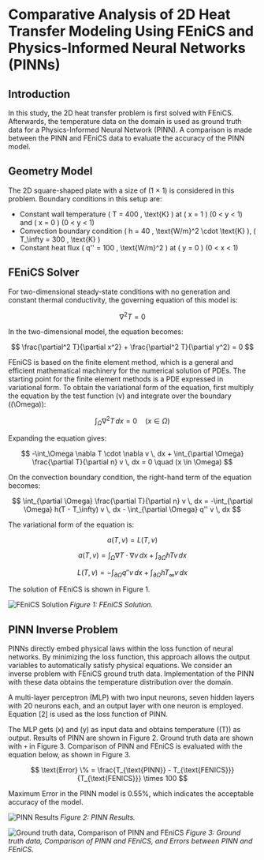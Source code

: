 # Comparative Analysis of 2D Heat Transfer Modeling Using FEniCS and Physics-Informed Neural Networks (PINNs)

## Introduction

In this study, the 2D heat transfer problem is first solved with FEniCS. Afterwards, the temperature data on the domain is used as ground truth data for a Physics-Informed Neural Network (PINN). A comparison is made between the PINN and FEniCS data to evaluate the accuracy of the PINN model.

## Geometry Model

The 2D square-shaped plate with a size of (1 × 1) is considered in this problem. Boundary conditions in this setup are:

- Constant wall temperature \( T = 400 \, \text{K} \) at \( x = 1 \) (0 < y < 1) and \( x = 0 \) (0 < y < 1)
- Convection boundary condition \( h = 40 \, \text{W/m}^2 \cdot \text{K} \), \( T_\infty = 300 \, \text{K} \)
- Constant heat flux \( q'' = 100 \, \text{W/m}^2 \) at \( y = 0 \) (0 < x < 1)

## FEniCS Solver

For two-dimensional steady-state conditions with no generation and constant thermal conductivity, the governing equation of this model is:

$$
\nabla^2 T = 0
$$

In the two-dimensional model, the equation becomes:

$$
\frac{\partial^2 T}{\partial x^2} + \frac{\partial^2 T}{\partial y^2} = 0
$$

FEniCS is based on the finite element method, which is a general and efficient mathematical machinery for the numerical solution of PDEs. The starting point for the finite element methods is a PDE expressed in variational form. To obtain the variational form of the equation, first multiply the equation by the test function \(v\) and integrate over the boundary (\(\Omega\)):

$$
\int_\Omega \nabla^2 T \, dx = 0 \quad (x \in \Omega)
$$

Expanding the equation gives:

$$
-\int_\Omega \nabla T \cdot \nabla v \, dx + \int_{\partial \Omega} \frac{\partial T}{\partial n} v \, dx = 0 \quad (x \in \Omega)
$$

On the convection boundary condition, the right-hand term of the equation becomes:

$$
\int_{\partial \Omega} \frac{\partial T}{\partial n} v \, dx = -\int_{\partial \Omega} h(T - T_\infty) v \, dx - \int_{\partial \Omega} q'' v \, dx
$$

The variational form of the equation is:

$$
a(T, v) = L(T, v)
$$

$$
a(T, v) = \int_\Omega \nabla T \cdot \nabla v \, dx + \int_{\partial \Omega} hTv \, dx
$$

$$
L(T, v) = -\int_{\partial \Omega} q'' v \, dx + \int_{\partial \Omega} h T_\infty v \, dx
$$

The solution of FEniCS is shown in Figure 1.

![FEniCS Solution](path/to/your/image1.png)
*Figure 1: FEniCS Solution.*

## PINN Inverse Problem

PINNs directly embed physical laws within the loss function of neural networks. By minimizing the loss function, this approach allows the output variables to automatically satisfy physical equations. We consider an inverse problem with FEniCS ground truth data. Implementation of the PINN with these data obtains the temperature distribution over the domain.

A multi-layer perceptron (MLP) with two input neurons, seven hidden layers with 20 neurons each, and an output layer with one neuron is employed. Equation [2] is used as the loss function of PINN.

The MLP gets \(x\) and \(y\) as input data and obtains temperature (\(T\)) as output. Results of PINN are shown in Figure 2. Ground truth data are shown with `+` in Figure 3. Comparison of PINN and FEniCS is evaluated with the equation below, as shown in Figure 3.

$$
\text{Error} \% = \frac{T_{\text{PINN}} - T_{\text{FENICS}}}{T_{\text{FENICS}}} \times 100
$$

Maximum Error in the PINN model is 0.55%, which indicates the acceptable accuracy of the model.

![PINN Results](path/to/your/image2.png)
*Figure 2: PINN Results.*

![Ground truth data, Comparison of PINN and FEniCS](path/to/your/image3.png)
*Figure 3: Ground truth data, Comparison of PINN and FEniCS, and Errors between PINN and FEniCS.*
